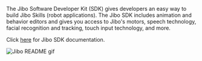 The Jibo Software Developer Kit (SDK) gives developers an easy way to build Jibo Skills (robot applications). The Jibo SDK includes animation and behavior editors and gives you access to Jibo's motors, speech technology, facial recognition and tracking, touch input technology, and more.

Click [here](http://developers.jibo.com) for Jibo SDK documentation.

![Jibo README gif](http://jiborobot.github.io/jibo-sdk/README.gif)
